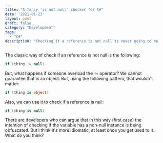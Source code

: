 ```yaml
---
title: "A fancy 'is not null' checker for C#"
date: '2021-01-23'
layout: post
draft: false
category: "Development"
tags:
  - "C#"
description: "Checking if a reference is not null is never going to be the same."
---
```


The classic way of check if an reference is not null is the following:

```csharp
if (thing != null)
```

But, what happens if someone overload the `!=` operator? We cannot guarantee that is an object. But, using the following pattern, that wouldn't matter:

```csharp
if (thing is object)
```

Also, we can use it to check if a reference is null:

```csharp
if (thing is null)
```

There are developers who can argue that in this way (first case) the intention of checking if the variable has a non-null instance is being obfuscated. But I think it's more idiomatic, at least once you get used to it. What do you think?

